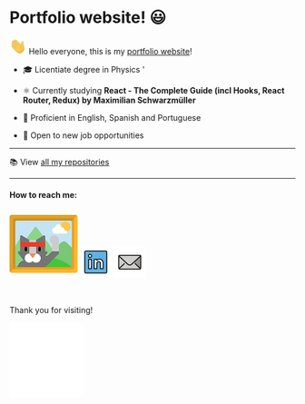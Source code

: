 # Portfolio website! 😃

<img src="./assets/github/wave2.gif" width="30px"> Hello everyone, this is my [portfolio website](https://PERicci.github.io/)!

- :mortar_board: Licentiate degree in Physics
'
- :atom_symbol: Currently studying **React - The Complete Guide (incl Hooks, React Router, Redux) by Maximilian Schwarzmüller**

- :speech_balloon: Proficient in English, Spanish and Portuguese

- :necktie: Open to new job opportunities

---

:books: View [all my repositories](https://github.com/PERicci?tab=repositories)

---

#### How to reach me:

[![portfolio](./assets/github/portfolio120.png)][1]
[![linkedin](./assets/github/linkedin.png)][2]
[![mail](./assets/github/mail.png)][3]

[1]: https://PERicci.github.io/
[2]: https://www.linkedin.com/in/pedro-ricciardi/
[3]: mailto:riccip@hotmail.com

<br>

Thank you for visiting!

<img src="./assets/github/thanks.gif" width="130px">
